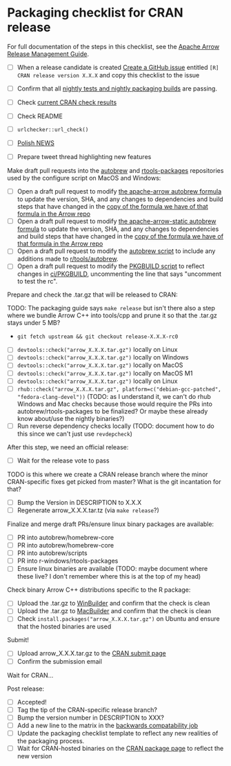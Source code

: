 
<!---
  Licensed to the Apache Software Foundation (ASF) under one
  or more contributor license agreements.  See the NOTICE file
  distributed with this work for additional information
  regarding copyright ownership.  The ASF licenses this file
  to you under the Apache License, Version 2.0 (the
  "License"); you may not use this file except in compliance
  with the License.  You may obtain a copy of the License at

    http://www.apache.org/licenses/LICENSE-2.0

  Unless required by applicable law or agreed to in writing,
  software distributed under the License is distributed on an
  "AS IS" BASIS, WITHOUT WARRANTIES OR CONDITIONS OF ANY
  KIND, either express or implied.  See the License for the
  specific language governing permissions and limitations
  under the License.
-->

# Packaging checklist for CRAN release

For full documentation of the steps in this checklist, see the
[Apache Arrow Release Management Guide](https://cwiki.apache.org/confluence/display/ARROW/Release+Management+Guide#ReleaseManagementGuide-UpdatingRpackages).

- [ ] When a release candidate is created
  [Create a GitHub issue](https://github.com/apache/arrow/issues/new/)
  entitled `[R] CRAN release version X.X.X` and copy this checklist to the issue
  
- [ ] Confirm that all
  [nightly tests and nightly packaging builds](https://lists.apache.org/list.html?builds@arrow.apache.org) are passing.
- [ ] Check [current CRAN check results](https://cran.rstudio.org/web/checks/check_results_arrow.html)
- [ ] Check README
- [ ] `urlchecker::url_check()`
- [ ] [Polish NEWS](https://style.tidyverse.org/news.html#news-release)
- [ ] Prepare tweet thread highlighting new features

Make draft pull requests into the [autobrew](https://github.com/autobrew) and
[rtools-packages](https://github.com/r-windows/rtools-packages) repositories
used by the configure script on MacOS and Windows:

- [ ] Open a draft pull request to modify 
  [the apache-arrow autobrew formula]( https://github.com/autobrew/homebrew-core/blob/master/Formula/apache-arrow.rb) 
  to update the version, SHA, and any changes to dependencies and build steps that have changed in the
  [copy of the formula we have of that formula in the Arrow repo](https://github.com/apache/arrow/blob/master/dev/tasks/homebrew-formulae/autobrew/apache-arrow.rb)
- [ ] Open a draft pull request to modify 
  [the apache-arrow-static autobrew formula]( https://github.com/autobrew/homebrew-core/blob/master/Formula/apache-arrow-static.rb) 
  to update the version, SHA, and any changes to dependencies and build steps that have changed in the
  [copy of the formula we have of that formula in the Arrow repo](https://github.com/apache/arrow/blob/master/dev/tasks/homebrew-formulae/autobrew/apache-arrow-static.rb)
- [ ] Open a draft pull request to modify the 
  [autobrew script](https://github.com/autobrew/scripts/blob/master/apache-arrow)
  to include any additions made to
  [r/tools/autobrew](https://github.com/apache/arrow/blob/master/r/tools/autobrew).
- [ ] Open a draft pull request to modify the
  [PKGBUILD script](https://github.com/r-windows/rtools-packages/blob/master/mingw-w64-arrow/PKGBUILD)
  to reflect changes in
  [ci/PKGBUILD](https://github.com/apache/arrow/blob/master/ci/scripts/PKGBUILD),
  uncommenting the line that says "uncomment to test the rc".

Prepare and check the .tar.gz that will be released to CRAN:

TODO: The packaging guide says `make release` but isn't there also a step where
we bundle Arrow C++ into tools/cpp and prune it so that the .tar.gz stays under 5 MB?

- `git fetch upstream && git checkout release-X.X.X-rc0`
- [ ] `devtools::check("arrow_X.X.X.tar.gz")` locally on Linux
- [ ] `devtools::check("arrow_X.X.X.tar.gz")` locally on Windows
- [ ] `devtools::check("arrow_X.X.X.tar.gz")` locally on MacOS
- [ ] `devtools::check("arrow_X.X.X.tar.gz")` locally on MacOS M1
- [ ] `devtools::check("arrow_X.X.X.tar.gz")` locally on Linux
- [ ] `rhub::check("arrow_X.X.X.tar.gz", platform=c("debian-gcc-patched", "fedora-clang-devel"))`
  (TODO: as I understand it, we can't do rhub Windows and Mac checks because those
  would require the PRs into autobrew/rtools-packages to be finalized? Or maybe
  these already know about/use the nightly binaries?)
- [ ] Run reverse dependency checks locally (TODO: document how to do this
  since we can't just use `revdepcheck`)

After this step, we need an official release:
  
- [ ] Wait for the release vote to pass

TODO is this where we create a CRAN release branch where the minor CRAN-specific
fixes get picked from master? What is the git incantation for that?

- [ ] Bump the Version in DESCRIPTION to X.X.X
- [ ] Regenerate arrow_X.X.X.tar.tz (via `make release`?)

Finalize and merge draft PRs/ensure linux binary packages are available:

- [ ] PR into autobrew/homebrew-core
- [ ] PR into autobrew/homebrew-core
- [ ] PR into autobrew/scripts
- [ ] PR into r-windows/rtools-packages
- [ ] Ensure linux binaries are available (TODO: maybe document where these live?
  I don't remember where this is at the top of my head)

Check binary Arrow C++ distributions specific to the R package:

- [ ] Upload the .tar.gz to [WinBuilder](https://win-builder.r-project.org/upload.aspx)
  and confirm that the check is clean
- [ ] Upload the .tar.gz to [MacBuilder](https://mac.r-project.org/macbuilder/submit.html)
  and confirm that the check is clean
- [ ] Check `install.packages("arrow_X.X.X.tar.gz")` on Ubuntu and ensure that the
  hosted binaries are used
  
Submit!

- [ ] Upload arrow_X.X.X.tar.gz to the
  [CRAN submit page](https://xmpalantir.wu.ac.at/cransubmit/)
- [ ] Confirm the submission email

Wait for CRAN...

Post release:

- [ ] Accepted!
- [ ] Tag the tip of the CRAN-specific release branch?
- [ ] Bump the version number in DESCRIPTION to XXX?
- [ ] Add a new line to the matrix in the [backwards compatability job](https://github.com/apache/arrow/blob/master/dev/tasks/r/github.linux.arrow.version.back.compat.yml)
- [ ] Update the packaging checklist template to reflect any new realities of the
  packaging process.
- [ ] Wait for CRAN-hosted binaries on the
  [CRAN package page](https://cran.r-project.org/package=arrow) to reflect the
  new version
